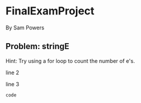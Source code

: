 # FinalExamProject
By Sam Powers

## Problem: stringE
Hint: Try using a for loop to count the number of e's.

line 2

line 3

`code`


